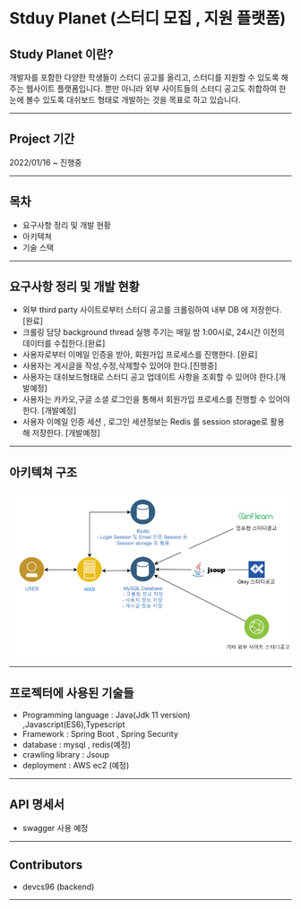 # Stduy Planet (스터디 모집 , 지원 플랫폼)

## Study Planet 이란? 

개발자를 포함한 다양한 학생들이 스터디 공고를 올리고, 스터디를 지원할 수 있도록 해주는 웹사이트 플랫폼입니다.
뿐만 아니라 외부 사이트들의 스터디 공고도 취합하여 한눈에 볼수 있도록 대쉬보드 형태로 개발하는 것을 목표로 하고 있습니다. 

---

## Project 기간

2022/01/16 ~ 진행중

---

## 목차 
- 요구사항 정리 및 개발 현황 
- 아키텍쳐
- 기술 스택 

---
##  요구사항 정리 및 개발 현황   

- 외부 third party 사이트로부터 스터디 공고를 크롤링하여 내부 DB 에 저장한다. [완료] 
- 크롤링 담당 background thread 실행 주기는 매일 밤 1:00시로, 24시간 이전의 데이터를 수집한다.[완료]
- 사용자로부터 이메일 인증을 받아, 회원가입 프로세스를 진행한다. [완료]
- 사용자는 게시글을 작성,수정,삭제할수 있어야 한다.[진행중]
- 사용자는 대쉬보드형태로 스터디 공고 업데이트 사항을 조회할 수 있어야 한다.[개발예정]
- 사용자는 카카오,구글 소셜 로그인을 통해서 회원가입 프로세스를 진행할 수 있어야 한다. [개발예정]
- 사용자 이메일 인증 세션 , 로그인 세션정보는 Redis 를 session storage로 활용해 저장한다. [개발예정] 
---

## 아키텍쳐 구조
![img.png](architecture.png)

---

## 프로젝터에 사용된 기술들 

- Programming language : Java(Jdk 11 version) ,Javascript(ES6),Typescript 
- Framework : Spring Boot , Spring Security 
- database : mysql , redis(예정)
- crawling library : Jsoup
- deployment : AWS ec2 (예정)

---

## API 명세서
- swagger 사용 예정
---

## Contributors
- devcs96 (backend)

---

